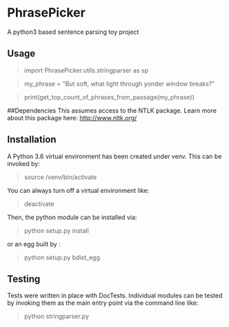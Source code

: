 # PhrasePicker
A python3 based sentence parsing toy project

## Usage
> import PhrasePicker.utils.stringparser as sp

> my_phrase = "But soft, what light through yonder window breaks?"

> print(get_top_count_of_phrases_from_passage(my_phrase))

##Dependencies
This assumes access to the NTLK package. Learn more about this package here: http://www.nltk.org/
 

## Installation
A Python 3.6 virtual environment has been created under venv.
This can be invoked by: 

> source <project root dir>/venv/bin/activate

You can always turn off a virtual environment like:
> deactivate

Then, the python module can be installed via:
> python setup.py install

or an egg built by :
> python setup.py bdist_egg


## Testing
Tests were written in place with DocTests. Individual modules can be tested by invoking them as 
the main entry point via the command line like:
> python stringparser.py


